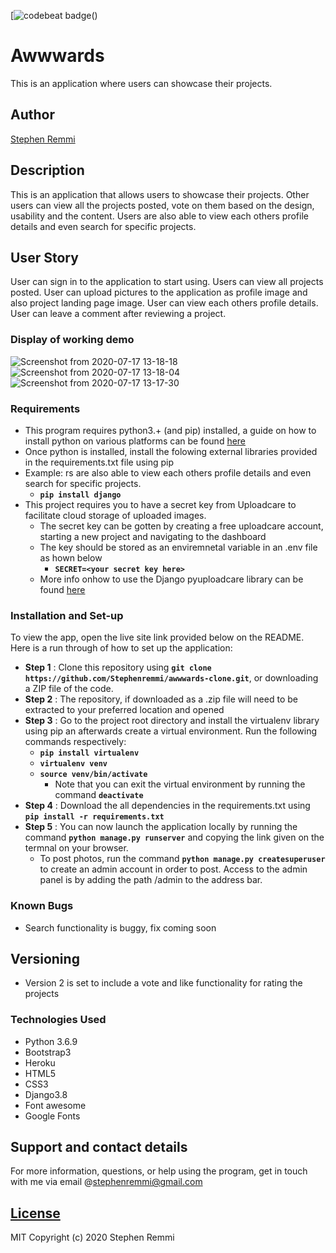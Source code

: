 [![codebeat badge]()()

# Awwwards
This is an application where users can showcase their projects.

## Author
[Stephen Remmi](https://github.com/Stephenremmi)


## Description
This is an application that allows users to showcase their projects. Other users can view all the projects posted, vote on them based on the design, usability and the content. Users are also able to view each others profile details and even search for specific projects.

## User Story
User can sign in to the application to start using.
Users can view all projects posted.
User can upload pictures to the application as profile image and also project landing page image.
User can view each others profile details.
User can leave a comment after reviewing a project.

### Display of working demo
![Screenshot from 2020-07-17 13-18-18](https://user-images.githubusercontent.com/61972580/87777450-2c936a80-c832-11ea-9659-150d42bbe068.png)
![Screenshot from 2020-07-17 13-18-04](https://user-images.githubusercontent.com/61972580/87777271-dde5d080-c831-11ea-8bfb-7f7e1d841f79.png)
![Screenshot from 2020-07-17 13-17-30](https://user-images.githubusercontent.com/61972580/87777573-68c6cb00-c832-11ea-8607-19dea3cc2611.png)

### Requirements
* This program requires python3.+ (and pip) installed, a guide on how to install python on various platforms can be found [here](https://www.python.org/)
* Once python is installed, install the folowing external libraries provided in the requirements.txt file using pip
* Example: rs are also able to view each others profile details and even search for specific projects.
    * **`pip install django`**
* This project requires you to have a secret key from Uploadcare to facilitate cloud storage of uploaded images.
    * The secret key can be gotten by creating a free uploadcare account, starting a new project and navigating to the dashboard
    * The key should be stored as an enviremnetal variable in an .env file as hown below
        * **`SECRET=<your secret key here>`**
    * More info onhow to use the Django pyuploadcare library can be found [here](https://uploadcare.com/docs/guides/django/)

### Installation and Set-up
To view the app, open the live site link provided below on the README.
Here is a run through of how to set up the application:
* **Step 1** : Clone this repository using **`git clone https://github.com/Stephenremmi/awwwards-clone.git`**, or downloading a ZIP file of the code.
* **Step 2** : The repository, if downloaded as a .zip file will need to be extracted to your preferred location and opened
* **Step 3** : Go to the project root directory and install the virtualenv library using pip an afterwards create a virtual environment. Run the following commands respectively:
    * **`pip install virtualenv`**
    * **`virtualenv venv`**
    * **`source venv/bin/activate`**
        * Note that you can exit the virtual environment by running the command **`deactivate`**
* **Step 4** : Download the all dependencies in the requirements.txt using **`pip install -r requirements.txt`**
* **Step 5** : You can now launch the application locally by running the command **`python manage.py runserver`** and copying the link given on the termnal on your browser.
    * To post photos, run the command  **`python manage.py createsuperuser`** to create an admin account in order to post. Access to the admin panel is by adding the path /admin to the address bar.


### Known Bugs
* Search functionality is buggy, fix coming soon

## Versioning
* Version 2 is set to include a vote and like functionality for rating the projects

### Technologies Used
* Python 3.6.9
* Bootstrap3
* Heroku
* HTML5
* CSS3
* Django3.8
* Font awesome
* Google Fonts

## Support and contact details
For more information, questions, or help using the program, get in touch with me via email @stephenremmi@gmail.com

## [License](https://github.com/Stephenremmi/awwwards-clone/blob/master/LICENSE)
MIT Copyright (c) 2020 Stephen Remmi
